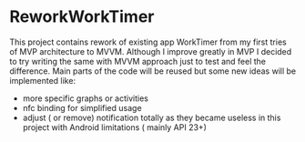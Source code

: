 # ReworkWorkTimer
This project contains rework of existing app WorkTimer from my first tries of MVP architecture to MVVM. 
Although I improve greatly in MVP I decided to try writing the same with MVVM approach just to test and feel the difference.
Main parts of the code will be reused but some new ideas will be implemented like:
- more specific graphs or activities
- nfc binding for simplified usage
- adjust ( or remove) notification totally as they became useless in this project with Android limitations ( mainly API 23+)
